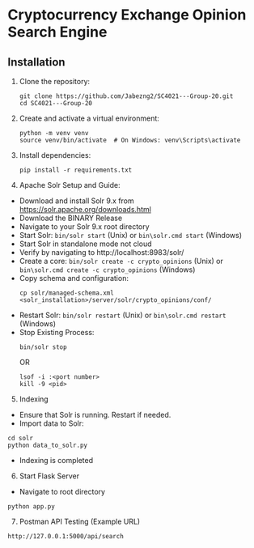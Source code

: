 # Cryptocurrency Exchange Opinion Search Engine
## Installation

1. Clone the repository:
   ```
   git clone https://github.com/Jabezng2/SC4021---Group-20.git
   cd SC4021---Group-20
   ```

2. Create and activate a virtual environment:
   ```
   python -m venv venv
   source venv/bin/activate  # On Windows: venv\Scripts\activate
   ```

3. Install dependencies:
   ```
   pip install -r requirements.txt
   ```

4. Apache Solr Setup and Guide:
- Download and install Solr 9.x from https://solr.apache.org/downloads.html
- Download the BINARY Release
- Navigate to your Solr 9.x root directory
- Start Solr: `bin/solr start` (Unix) or `bin\solr.cmd start` (Windows)
- Start Solr in standalone mode not cloud
- Verify by navigating to http://localhost:8983/solr/
- Create a core: `bin/solr create -c crypto_opinions` (Unix) or `bin\solr.cmd create -c crypto_opinions` (Windows)
- Copy schema and configuration:
  ```
  cp solr/managed-schema.xml <solr_installation>/server/solr/crypto_opinions/conf/
  ```
- Restart Solr: `bin/solr restart` (Unix) or `bin\solr.cmd restart` (Windows)
- Stop Existing Process:
  ```
  bin/solr stop
  ```
  OR
  ```
  lsof -i :<port number>
  kill -9 <pid>
  ```

5. Indexing
- Ensure that Solr is running. Restart if needed.
- Import data to Solr:
```
cd solr
python data_to_solr.py
```
- Indexing is completed

6. Start Flask Server
- Navigate to root directory
```
python app.py
```

7. Postman API Testing (Example URL)
```
http://127.0.0.1:5000/api/search
```
